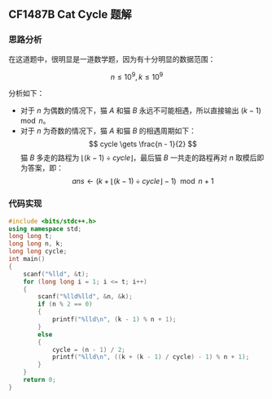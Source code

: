 ## CF1487B Cat Cycle 题解

### 思路分析

在这道题中，很明显是一道数学题，因为有十分明显的数据范围：

$$
n \le 10 ^ {9} , k \le 10 ^ {9}
$$

分析如下：

- 对于 $n$ 为偶数的情况下，猫 $A$ 和猫 $B$ 永远不可能相遇，所以直接输出 $( k - 1 ) \mod n$。
- 对于 $n$ 为奇数的情况下，猫 $A$ 和猫 $B$ 的相遇周期如下：
$$
cycle \gets \frac{n - 1}{2}
$$
猫 $B$ 多走的路程为 $\lfloor ( k - 1 ) \div cycle \rfloor$，最后猫 $B$ 一共走的路程再对 $n$ 取模后即为答案，即：
$$
ans \gets ( k + \lfloor ( k - 1 ) \div cycle \rfloor - 1 ) \mod n + 1
$$

### 代码实现

```cpp
#include <bits/stdc++.h>
using namespace std;
long long t;
long long n, k;
long long cycle;
int main()
{
    scanf("%lld", &t);
    for (long long i = 1; i <= t; i++)
    {
        scanf("%lld%lld", &n, &k);
        if (n % 2 == 0)
        {
            printf("%lld\n", (k - 1) % n + 1);
        }
        else
        {
            cycle = (n - 1) / 2;
            printf("%lld\n", ((k + (k - 1) / cycle) - 1) % n + 1);
        }
    }
    return 0;
}
```